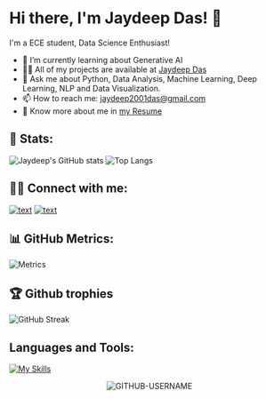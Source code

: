 # Hi there, I'm Jaydeep Das! 👋

I'm a ECE student, Data Science Enthusiast!

- 🌱 I’m currently learning about Generative AI 
- 👨‍💻 All of my projects are available at [Jaydeep Das](https://github.com/dasjaydeep2001)
- 💬 Ask me about Python, Data Analysis, Machine Learning, Deep Learning, NLP and Data Visualization.
- 📫 How to reach me: jaydeep2001das@gmail.com
- 📄 Know more about me in [my Resume](https://drive.google.com/file/d/1uRrkZLjye2aPCv2-gZ1kslpQo1lEukxG/view?usp=sharing)

## 👦 Stats:
![Jaydeep's GitHub stats](https://github-readme-stats.vercel.app/api?username=dasjaydeep2001&show_icons=true&theme=radical)
![Top Langs](https://github-readme-stats.vercel.app/api/top-langs/?username=dasjaydeep2001&theme=tokyonight)

## 👨‍💻 Connect with me:
[![text](https://img.shields.io/badge/LinkedIn-0077B5?style=for-the-badge&logo=linkedin&logoColor=white)](https://www.linkedin.com/in/jaydeep-das-01bb05230)
[![text](https://img.shields.io/badge/Instagram-0077B5?style=for-the-badge&logo=Instagram&logoColor=red)](https://www.instagram.com/jaydeep_jsb?igsh=MWw5MThpZTh0OGlqYw==)


## 📊 GitHub Metrics:
![Metrics](https://metrics.lecoq.io/dasjaydeep2001?template=classic&languages=1&achievements=1¬able=1&base.indepth=false&base.hireable=false&languages.limit=8&languages.threshold=0%25&languages.other=false&languages.colors=github&languages.sections=most-used&languages.indepth=false&languages.analysis.timeout=15&languages.categories=markup%2C%20programming&languages.recent.categories=markup%2C%20programming&languages.recent.load=300&languages.recent.days=14&achievements.threshold=C&achievements.secrets=true&achievements.display=detailed&achievements.limit=0¬able.from=organization¬able.repositories=false¬able.indepth=false¬able.types=commit&config.timezone=America%2FNew%20York)

## 🏆 Github trophies
![GitHub Streak](https://github-readme-streak-stats.herokuapp.com/?user=dasjaydeep2001&theme=tokyonight)

##   Languages and Tools:
[![My Skills](https://skillicons.dev/icons?i=python,java,linux,MySql,pycharm,pytorch&theme=light)](https://skillicons.dev)

<p align="center"> <img src="https://komarev.com/ghpvc/?username=dasjaydeep2001&label=Profile%20views&color=ce9927&style=flat" alt="GITHUB-USERNAME" /> </p>

